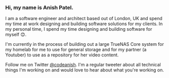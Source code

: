 ### Hi, my name is Anish Patel.
I am a software engineer and architect based out of London, UK and spend my time at work designing and building software solutions for my clients. In my personal time, I spend my time designing and building software for myself 😊.

I'm currently in the process of building out a large TrueNAS Core system for my homelab for me to use for general storage and for my partner (a Youtuber) to use as a repository for her video content. 

Follow me on Twitter [@codeanish](https://twitter.com/codeanish). I'm a regular tweeter about all technical things I'm working on and would love to hear about what you're working on.



<!--
**codeanish/codeanish** is a ✨ _special_ ✨ repository because its `README.md` (this file) appears on your GitHub profile.

Here are some ideas to get you started:

- 🔭 I’m currently working on ...
- 🌱 I’m currently learning ...
- 👯 I’m looking to collaborate on ...
- 🤔 I’m looking for help with ...
- 💬 Ask me about ...
- 📫 How to reach me: ...
- 😄 Pronouns: ...
- ⚡ Fun fact: ...
-->

